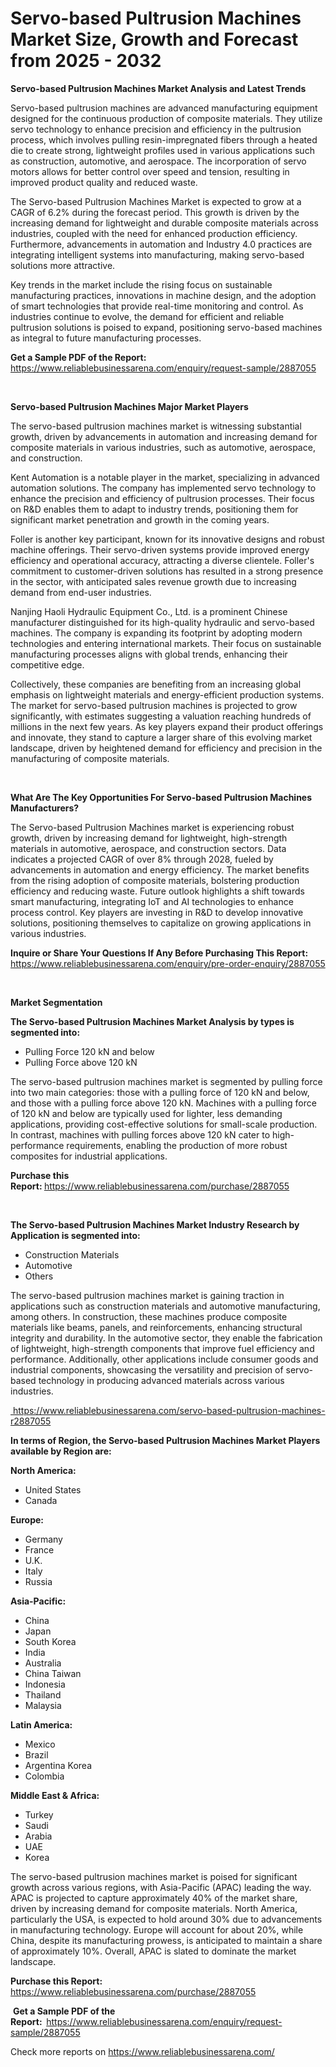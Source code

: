 <p><h1>Servo-based Pultrusion Machines Market Size, Growth and Forecast from 2025 - 2032</h1></p><p><strong>Servo-based Pultrusion Machines Market Analysis and Latest Trends</strong></p>
<p><p>Servo-based pultrusion machines are advanced manufacturing equipment designed for the continuous production of composite materials. They utilize servo technology to enhance precision and efficiency in the pultrusion process, which involves pulling resin-impregnated fibers through a heated die to create strong, lightweight profiles used in various applications such as construction, automotive, and aerospace. The incorporation of servo motors allows for better control over speed and tension, resulting in improved product quality and reduced waste.</p><p>The Servo-based Pultrusion Machines Market is expected to grow at a CAGR of 6.2% during the forecast period. This growth is driven by the increasing demand for lightweight and durable composite materials across industries, coupled with the need for enhanced production efficiency. Furthermore, advancements in automation and Industry 4.0 practices are integrating intelligent systems into manufacturing, making servo-based solutions more attractive. </p><p>Key trends in the market include the rising focus on sustainable manufacturing practices, innovations in machine design, and the adoption of smart technologies that provide real-time monitoring and control. As industries continue to evolve, the demand for efficient and reliable pultrusion solutions is poised to expand, positioning servo-based machines as integral to future manufacturing processes.</p></p>
<p><strong>Get a Sample PDF of the Report:&nbsp;</strong> <a href="https://www.reliablebusinessarena.com/enquiry/request-sample/2887055?utm_campaign=2637&utm_medium=2&utm_source=Github&utm_content=ia&utm_term=13032025&utm_id=servo-based-pultrusion-machines">https://www.reliablebusinessarena.com/enquiry/request-sample/2887055</a></p>
<p>&nbsp;</p>
<p><strong>Servo-based Pultrusion Machines Major Market Players</strong></p>
<p><p>The servo-based pultrusion machines market is witnessing substantial growth, driven by advancements in automation and increasing demand for composite materials in various industries, such as automotive, aerospace, and construction. </p><p>Kent Automation is a notable player in the market, specializing in advanced automation solutions. The company has implemented servo technology to enhance the precision and efficiency of pultrusion processes. Their focus on R&D enables them to adapt to industry trends, positioning them for significant market penetration and growth in the coming years. </p><p>Foller is another key participant, known for its innovative designs and robust machine offerings. Their servo-driven systems provide improved energy efficiency and operational accuracy, attracting a diverse clientele. Foller's commitment to customer-driven solutions has resulted in a strong presence in the sector, with anticipated sales revenue growth due to increasing demand from end-user industries.</p><p>Nanjing Haoli Hydraulic Equipment Co., Ltd. is a prominent Chinese manufacturer distinguished for its high-quality hydraulic and servo-based machines. The company is expanding its footprint by adopting modern technologies and entering international markets. Their focus on sustainable manufacturing processes aligns with global trends, enhancing their competitive edge. </p><p>Collectively, these companies are benefiting from an increasing global emphasis on lightweight materials and energy-efficient production systems. The market for servo-based pultrusion machines is projected to grow significantly, with estimates suggesting a valuation reaching hundreds of millions in the next few years. As key players expand their product offerings and innovate, they stand to capture a larger share of this evolving market landscape, driven by heightened demand for efficiency and precision in the manufacturing of composite materials.</p></p>
<p>&nbsp;</p>
<p><strong>What Are The Key Opportunities For Servo-based Pultrusion Machines Manufacturers?</strong></p>
<p><p>The Servo-based Pultrusion Machines market is experiencing robust growth, driven by increasing demand for lightweight, high-strength materials in automotive, aerospace, and construction sectors. Data indicates a projected CAGR of over 8% through 2028, fueled by advancements in automation and energy efficiency. The market benefits from the rising adoption of composite materials, bolstering production efficiency and reducing waste. Future outlook highlights a shift towards smart manufacturing, integrating IoT and AI technologies to enhance process control. Key players are investing in R&D to develop innovative solutions, positioning themselves to capitalize on growing applications in various industries.</p></p>
<p><strong>Inquire or Share Your Questions If Any Before Purchasing This Report:</strong> <a href="https://www.reliablebusinessarena.com/enquiry/pre-order-enquiry/2887055?utm_campaign=2637&utm_medium=2&utm_source=Github&utm_content=ia&utm_term=13032025&utm_id=servo-based-pultrusion-machines">https://www.reliablebusinessarena.com/enquiry/pre-order-enquiry/2887055</a></p>
<p>&nbsp;</p>
<p><strong>Market Segmentation</strong></p>
<p><strong>The Servo-based Pultrusion Machines Market Analysis by types is segmented into:</strong></p>
<p><ul><li>Pulling Force 120 kN and below</li><li>Pulling Force above 120 kN</li></ul></p>
<p><p>The servo-based pultrusion machines market is segmented by pulling force into two main categories: those with a pulling force of 120 kN and below, and those with a pulling force above 120 kN. Machines with a pulling force of 120 kN and below are typically used for lighter, less demanding applications, providing cost-effective solutions for small-scale production. In contrast, machines with pulling forces above 120 kN cater to high-performance requirements, enabling the production of more robust composites for industrial applications.</p></p>
<p><strong>Purchase this Report:&nbsp;</strong><a href="https://www.reliablebusinessarena.com/purchase/2887055?utm_campaign=2637&utm_medium=2&utm_source=Github&utm_content=ia&utm_term=13032025&utm_id=servo-based-pultrusion-machines">https://www.reliablebusinessarena.com/purchase/2887055</a></p>
<p>&nbsp;</p>
<p><strong>The Servo-based Pultrusion Machines Market Industry Research by Application is segmented into:</strong></p>
<p><ul><li>Construction Materials</li><li>Automotive</li><li>Others</li></ul></p>
<p><p>The servo-based pultrusion machines market is gaining traction in applications such as construction materials and automotive manufacturing, among others. In construction, these machines produce composite materials like beams, panels, and reinforcements, enhancing structural integrity and durability. In the automotive sector, they enable the fabrication of lightweight, high-strength components that improve fuel efficiency and performance. Additionally, other applications include consumer goods and industrial components, showcasing the versatility and precision of servo-based technology in producing advanced materials across various industries.</p></p>
<p><a href="https://www.reliablebusinessarena.com/servo-based-pultrusion-machines-r2887055?utm_campaign=2637&utm_medium=2&utm_source=Github&utm_content=ia&utm_term=13032025&utm_id=servo-based-pultrusion-machines">&nbsp;https://www.reliablebusinessarena.com/servo-based-pultrusion-machines-r2887055</a></p>
<p><strong>In terms of Region, the Servo-based Pultrusion Machines Market Players available by Region are:</strong></p>
<p>
    <p> <strong> North America: </strong>
        <ul>
            <li>United States</li>
            <li>Canada</li>
        </ul>
        </p> 
    <p> <strong> Europe: </strong>
        <ul>
            <li>Germany</li>
            <li>France</li>
            <li>U.K.</li>
            <li>Italy</li>
            <li>Russia</li>
        </ul>
        </p> 
    <p> <strong> Asia-Pacific: </strong>
        <ul>
            <li>China</li>
            <li>Japan</li>
            <li>South Korea</li>
            <li>India</li>
            <li>Australia</li>
            <li>China Taiwan</li>
            <li>Indonesia</li>
            <li>Thailand</li>
            <li>Malaysia</li>
        </ul>
        </p> 
    <p> <strong> Latin America: </strong>
        <ul>
            <li>Mexico</li>
            <li>Brazil</li>
            <li>Argentina Korea</li>
            <li>Colombia</li>
        </ul>
        </p> 
    <p> <strong> Middle East & Africa: </strong>
        <ul>
            <li>Turkey</li>
            <li>Saudi</li>
            <li>Arabia</li>
            <li>UAE</li>
            <li>Korea</li>
        </ul>
    </p>
    </p>
<p><p>The servo-based pultrusion machines market is poised for significant growth across various regions, with Asia-Pacific (APAC) leading the way. APAC is projected to capture approximately 40% of the market share, driven by increasing demand for composite materials. North America, particularly the USA, is expected to hold around 30% due to advancements in manufacturing technology. Europe will account for about 20%, while China, despite its manufacturing prowess, is anticipated to maintain a share of approximately 10%. Overall, APAC is slated to dominate the market landscape.</p></p>
<p><strong>Purchase this Report: </strong><a href="https://www.reliablebusinessarena.com/purchase/2887055?utm_campaign=2637&utm_medium=2&utm_source=Github&utm_content=ia&utm_term=13032025&utm_id=servo-based-pultrusion-machines">https://www.reliablebusinessarena.com/purchase/2887055</a></p>
<p>&nbsp;<strong>Get a Sample PDF of the Report:&nbsp;&nbsp;</strong><a href="https://www.reliablebusinessarena.com/enquiry/request-sample/2887055?utm_campaign=2637&utm_medium=2&utm_source=Github&utm_content=ia&utm_term=13032025&utm_id=servo-based-pultrusion-machines">https://www.reliablebusinessarena.com/enquiry/request-sample/2887055</a></p>
<p><strong></strong></p>
<p>Check more reports on <a href="https://www.reliablebusinessarena.com/?utm_campaign=2637&utm_medium=2&utm_source=Github&utm_content=ia&utm_term=13032025&utm_id=servo-based-pultrusion-machines">https://www.reliablebusinessarena.com/</a></p>